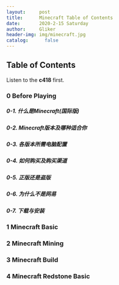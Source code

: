 ```yaml
---
layout:     post
title:      Minecraft Table of Contents
date:       2020-2-15 Saturday
author:     Gliker
header-img: img/minecraft.jpg
catalog:      false
---
```


## Table of Contents

Listen to the **c418** first.

### 0 Before Playing 

##### 0-1. 什么是Minecraft(国际版)

##### 0-2. Minecraft版本及哪种适合你

##### 0-3. 各版本所需电脑配置 

##### 0-4. 如何购买及购买渠道

##### 0-5. 正版还是盗版

##### 0-6. 为什么不是网易

##### 0-7. 下载与安装

### 1 Minecraft Basic



### 2 Minecraft Mining



### 3 Minecraft Build



### 4 Minecraft Redstone Basic





